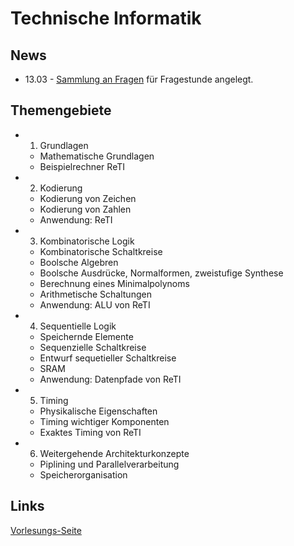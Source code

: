 # Technische Informatik

## News
* 13.03 - [Sammlung an Fragen](https://github.com/dafe123/Semester1/blob/master/Technische%20Informatik/Fragestunde/README.md) für Fragestunde angelegt.

## Themengebiete

 * 1. Grundlagen
    * Mathematische Grundlagen
    * Beispielrechner ReTI
 * 2. Kodierung
    * Kodierung von Zeichen
    * Kodierung von Zahlen
    * Anwendung: ReTI
 * 3. Kombinatorische Logik
    * Kombinatorische Schaltkreise
    * Boolsche Algebren
    * Boolsche Ausdrücke, Normalformen, zweistufige Synthese
    * Berechnung eines Minimalpolynoms
    * Arithmetische Schaltungen
    * Anwendung: ALU von ReTI
 * 4. Sequentielle Logik
    * Speichernde Elemente
    * Sequenzielle Schaltkreise
    * Entwurf sequetieller Schaltkreise
    * SRAM
    * Anwendung: Datenpfade von ReTI
 * 5. Timing
    * Physikalische Eigenschaften
    * Timing wichtiger Komponenten
    * Exaktes Timing von ReTI
 * 6. Weitergehende Architekturkonzepte
    * Piplining und Parallelverarbeitung
    * Speicherorganisation


 
## Links

[Vorlesungs-Seite](http://abs.informatik.uni-freiburg.de/src/teach_material.php?id=140)
